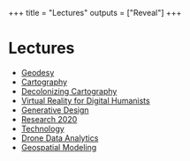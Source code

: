 +++
title = "Lectures"
outputs = ["Reveal"]
+++

# Lectures

* [<i class="ms ms-txt"></i> Geodesy](/lectures/geodesy/)
* [<i class="ms ms-txt"></i> Cartography](/lectures/cartography/)
* [<i class="ms ms-txt"></i> Decolonizing Cartography](/lectures/decolonizing-cartography/)
* [<i class="ms ms-txt"></i> Virtual Reality for Digital Humanists](/lectures/vr/)
* [<i class="ms ms-txt"></i> Generative Design](/lectures/generative-design/)
* [<i class="ms ms-txt"></i> Research 2020](/lectures/research-2020/)
* [<i class="ms ms-txt"></i> Technology](/lectures/technology/)
* [<i class="ms ms-txt"></i> Drone Data Analytics](/lectures/drone-data-analytics/)
* [<i class="ms ms-txt"></i> Geospatial Modeling](/lectures/geospatial-modeling/)
